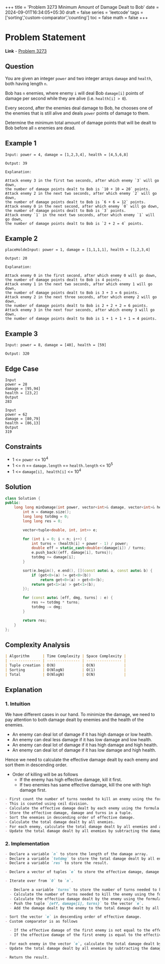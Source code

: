 +++
title = 'Problem 3273 Minimum Amount of Damage Dealt to Bob'
date = 2024-09-01T16:34:05+05:30
draft = false
series = 'leetcode'
tags =['sorting','custom-comparator','counting']
toc = false
math = false
+++

# Problem Statement

**Link** - [Problem 3273](https://leetcode.com/problems/minimum-amount-of-damage-dealt-to-bob/description/)

## Question

You are given an integer `power` and two integer arrays `damage` and `health`, both having length `n`.

Bob has `n` enemies, where enemy `i` will deal Bob `damage[i]` points of damage per second while they are alive (i.e. `health[i] > 0`).

Every second, after the enemies deal damage to Bob, he chooses one of the enemies that is still alive and deals `power` points of damage to them.

Determine the minimum total amount of damage points that will be dealt to Bob before all `n` enemies are dead.

## Example 1

```
Input: power = 4, damage = [1,2,3,4], health = [4,5,6,8]

Output: 39

Explanation:

Attack enemy 3 in the first two seconds, after which enemy `3` will go down,
the number of damage points dealt to Bob is `10 + 10 = 20` points.
Attack enemy 2 in the next two seconds, after which enemy `2` will go down,
the number of damage points dealt to Bob is `6 + 6 = 12` points.
Attack enemy 0 in the next second, after which enemy `0` will go down,
the number of damage points dealt to Bob is `3` points.
Attack enemy `1` in the next two seconds, after which enemy `1` will go down,
the number of damage points dealt to Bob is `2 + 2 = 4` points.
```

## Example 2

```
placeHoldeInput: power = 1, damage = [1,1,1,1], health = [1,2,3,4]

Output: 20

Explanation:

Attack enemy 0 in the first second, after which enemy 0 will go down,
the number of damage points dealt to Bob is 4 points.
Attack enemy 1 in the next two seconds, after which enemy 1 will go down,
the number of damage points dealt to Bob is 3 + 3 = 6 points.
Attack enemy 2 in the next three seconds, after which enemy 2 will go down,
the number of damage points dealt to Bob is 2 + 2 + 2 = 6 points.
Attack enemy 3 in the next four seconds, after which enemy 3 will go down,
the number of damage points dealt to Bob is 1 + 1 + 1 + 1 = 4 points.
```

## Example 3

```
Input: power = 8, damage = [40], health = [59]

Output: 320
```

## Edge Case

```
Input
power = 28
damage = [95,94]
health = [23,2]
Output
283
```

```
Input
power = 62
damage = [80,79]
health = [86,13]
Output
319
```

## Constraints

- 1 <= `power` <= 10<sup>4</sup>
- 1 <= n == `damage.length` == `health.length` <= 10<sup>5</sup>
- 1 <= `damage[i], health[i]` <= 10<sup>4</sup>

## Solution

```cpp
class Solution {
public:
    long long minDamage(int power, vector<int>& damage, vector<int>& health) {
        int n = damage.size();
        long long totdmg = 0;
        long long res = 0;

        vector<tuple<double, int, int>> e;

        for (int i = 0; i < n; i++) {
            int turns = (health[i] + power - 1) / power;
            double eff = static_cast<double>(damage[i]) / turns;
            e.push_back({eff, damage[i], turns});
            totdmg += damage[i];
        }

        sort(e.begin(), e.end(), [](const auto& a, const auto& b) {
            if (get<0>(a) != get<0>(b))
                return get<0>(a) > get<0>(b);
            return get<1>(a) > get<1>(b);
        });

        for (const auto& [eff, dmg, turns] : e) {
            res += totdmg * turns;
            totdmg -= dmg;
        }

        return res;
    }
};

```

## Complexity Analysis

```markdown
| Algorithm      | Time Complexity | Space Complexity |
| -------------- | --------------- | ---------------- |
| Tuple creation | O(N)            | O(N)             |
| Sorting        | O(NlogN)        | O(1)             |
| Total          | O(NlogN)        | O(N)             |
```

## Explanation

### 1. Intuition

We have different cases in our hand.
To minimize the damage, we need to pay attention to both damage dealt by enemies and the health of the enemies.

- An enemy can deal lot of damage if it has high damage or low health.
- An enemy can deal less damage if it has low damage and low health.
- An enemy can deal lot of damage if it has high damage and high health.
- An enemy can deal lot of damage if it has low damage and high health.

Hence we need to calculate the effective damage dealt by each enemy and sort them in descending order.

- Order of killing will be as follows
  - If the enemy has high effective damage, kill it first.
  - If two enemies has same effective damage, kill the one with high damage first.

```markdown
- First count the number of turns needed to kill an enemy using the formula (health[i] + power - 1) / power.
- This is counted using ceil division.
- Calculate the effective damage dealt by each enemy using the formula damage[i] / turns.
- Store the effective damage, damage and turns in a tuple.
- Sort the enemies in descending order of effective damage.
- Calculate the total damage dealt by all enemies.
- For each enemy, calculate the total damage dealt by all enemies and add it to the result.
- Update the total damage dealt by all enemies by subtracting the damage dealt by the current enemy. Indicating that the enemy is dead.
```

### 2. Implementation

```markdown
- Declare a variable `n` to store the length of the damage array.
- Declare a variable `totdmg` to store the total damage dealt by all enemies.
- Declare a variable `res` to store the result.

- Declare a vector of tuples `e` to store the effective damage, damage and turns needed to kill each enemy.

- Iterate over from `0` to `n`.

  - Declare a variable `turns` to store the number of turns needed to kill the enemy.
  - Calculate the number of turns needed to kill the enemy using the formula `(health[i] + power - 1) / power`.
  - Calculate the effective damage dealt by the enemy using the formula `static_cast<double>(damage[i]) / turns`.
  - Push the tuple `{eff, damage[i], turns}` to the vector `e`.
  - Add the damage dealt by the enemy to the total damage dealt by all enemies.

- Sort the vector `e` in descending order of effective damage.
- Custom comparator is as follows

  - If the effective damage of the first enemy is not equal to the effective damage of the second enemy, sort in descending order of effective damage.
  - If the effective damage of the first enemy is equal to the effective damage of the second enemy, sort in descending order of damage.

- For each enemy in the vector `e`, calculate the total damage dealt by all enemies and add it to the result.
- Update the total damage dealt by all enemies by subtracting the damage dealt by the current enemy. Indicating that the enemy is dead.

- Return the result.
```
